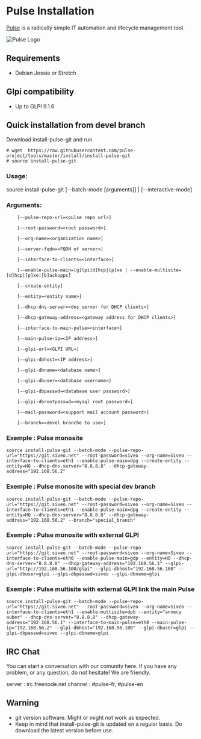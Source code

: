 # Pulse Installation

[Pulse](http://www.siveo.net) is a radically simple IT automation and lifecycle management tool.

![Pulse Logo](https://avatars3.githubusercontent.com/u/15610175)
## Requirements
* Debian Jessie or Stretch

## Glpi compatibility
* Up to GLPI 9.1.6

## Quick installation from devel branch



Download install-pulse-git and run

```
# wget  https://raw.githubusercontent.com/pulse-project/tools/master/install/install-pulse-git
# source install-pulse-git 
```

### Usage:

source install-pulse-git [--batch-mode [arguments]] | [--interactive-mode] 

### Arguments:
```
	[--pulse-repo-url=<pulse repo url>]
  
	[--root-password=<root password>]
  
	[--org-name=<organization name>]
  
	[--server-fqdn=<FQDN of server>]
  
	[--interface-to-clients=<interface>]
  
	[--enable-pulse-main=[g]lpi[d]hcp|[p]xe | --enable-multisite=[d]hcp|[p]xe|[b]ackuppc]
  
	[--create-entity]
  
	[--entity=<entity name>]
  
	[--dhcp-dns-server=<dns server for DHCP clients>]
  
	[--dhcp-gateway-address=<gateway address for DHCP clients>]
  
	[--interface-to-main-pulse=<interface>]
  
	[--main-pulse-ip=<IP address>]
  
	[--glpi-url=<GLPI URL>]
  
	[--glpi-dbhost=<IP address>]
  
	[--glpi-dbname=<database name>]
  
	[--glpi-dbuser=<database username>]
  
	[--glpi-dbpasswd=<database user password>]
  
	[--glpi-dbrootpasswd=<mysql root password>]
  
	[--mail-password=<support mail account password>]

	[--branch=<devel branche to use>]
```
### Exemple : Pulse monosite 
```source install-pulse-git --batch-mode --pulse-repo-url="https://git.siveo.net" --root-password=siveo --org-name=Siveo --interface-to-clients=eth1 --enable-pulse-main=dpg --create-entity --entity=HQ --dhcp-dns-server="8.8.8.8" --dhcp-gateway-address="192.168.56.2"```

### Exemple : Pulse monosite with special dev branch
```source install-pulse-git --batch-mode --pulse-repo-url="https://git.siveo.net" --root-password=siveo --org-name=Siveo --interface-to-clients=eth1 --enable-pulse-main=dpg --create-entity --entity=HQ --dhcp-dns-server="8.8.8.8" --dhcp-gateway-address="192.168.56.2" --branch="special_branch"```

### Exemple : Pulse monosite with external GLPI
```source install-pulse-git --batch-mode --pulse-repo-url="https://git.siveo.net" --root-password=siveo --org-name=Siveo --interface-to-clients=eth0 --enable-pulse-main=gdp --entity=HQ --dhcp-dns-server="8.8.8.8" --dhcp-gateway-address="192.168.56.1" --glpi-url="http://192.168.56.100/glpi" --glpi-dbhost="192.168.56.100" --glpi-dbuser=glpi --glpi-dbpasswd=siveo --glpi-dbname=glpi```

### Exemple : Pulse multisite with external GLPI link the main Pulse
```source install-pulse-git --batch-mode --pulse-repo-url="https://git.siveo.net" --root-password=siveo --org-name=Siveo --interface-to-clients=eth1 --enable-multisite=dpb --entity="annecy auber" --dhcp-dns-server="8.8.8.8" --dhcp-gateway-address="192.168.56.1" --interface-to-main-pulse=eth0 --main-pulse-ip="192.168.56.2" --glpi-dbhost="192.168.56.100" --glpi-dbuser=glpi --glpi-dbpasswd=siveo --glpi-dbname=glpi```

## IRC Chat

You can start a conversation with our comunity here. If you have any problem, or any question, do not hesitate! We are friendly.

server : irc.freenode.net channel : #pulse-fr, #pulse-en



## Warning
* git version software. Might or might not work as expected. 
* Keep in mind that install-pulse-git is updated on a regular basis. Do download the latest version before use.
